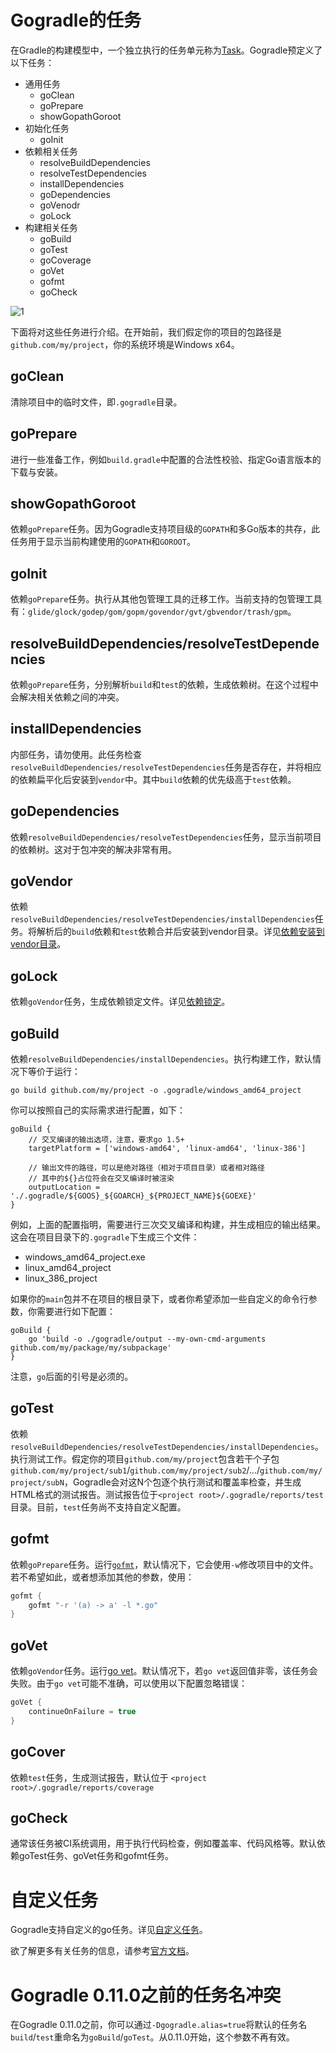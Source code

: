 # Gogradle的任务

在Gradle的构建模型中，一个独立执行的任务单元称为[Task](https://docs.gradle.org/current/userguide/more_about_tasks.html)。Gogradle预定义了以下任务：

- 通用任务
  - goClean
  - goPrepare
  - showGopathGoroot
- 初始化任务
  - goInit
- 依赖相关任务
  - resolveBuildDependencies
  - resolveTestDependencies
  - installDependencies
  - goDependencies
  - goVenodr
  - goLock
- 构建相关任务
  - goBuild
  - goTest
  - goCoverage
  - goVet
  - gofmt
  - goCheck

![1](https://raw.githubusercontent.com/blindpirate/gogradle/master/docs/images/tasks.png)

下面将对这些任务进行介绍。在开始前，我们假定你的项目的包路径是`github.com/my/project`，你的系统环境是Windows x64。

## goClean

清除项目中的临时文件，即`.gogradle`目录。

## goPrepare

进行一些准备工作，例如`build.gradle`中配置的合法性校验、指定Go语言版本的下载与安装。

## showGopathGoroot

依赖`goPrepare`任务。因为Gogradle支持项目级的`GOPATH`和多Go版本的共存，此任务用于显示当前构建使用的`GOPATH`和`GOROOT`。

## goInit

依赖`goPrepare`任务。执行从其他包管理工具的迁移工作。当前支持的包管理工具有：`glide/glock/godep/gom/gopm/govendor/gvt/gbvendor/trash/gpm`。

## resolveBuildDependencies/resolveTestDependencies

依赖`goPrepare`任务，分别解析`build`和`test`的依赖，生成依赖树。在这个过程中会解决相关依赖之间的冲突。

## installDependencies

内部任务，请勿使用。此任务检查`resolveBuildDependencies/resolveTestDependencies`任务是否存在，并将相应的依赖扁平化后安装到`vendor`中。其中`build`依赖的优先级高于`test`依赖。

## goDependencies

依赖`resolveBuildDependencies/resolveTestDependencies`任务，显示当前项目的依赖树。这对于包冲突的解决非常有用。

## goVendor

依赖`resolveBuildDependencies/resolveTestDependencies/installDependencies`任务。将解析后的`build`依赖和`test`依赖合并后安装到vendor目录。详见[依赖安装到vendor目录](./dependency-management-cn.md#依赖安装到vendor目录)。

## goLock

依赖`goVendor`任务，生成依赖锁定文件。详见[依赖锁定](./getting-started-cn.md#依赖锁定)。

## goBuild

依赖`resolveBuildDependencies/installDependencies`。执行构建工作，默认情况下等价于运行：

```
go build github.com/my/project -o .gogradle/windows_amd64_project
```

你可以按照自己的实际需求进行配置，如下：

```
goBuild {
    // 交叉编译的输出选项，注意，要求go 1.5+
    targetPlatform = ['windows-amd64', 'linux-amd64', 'linux-386']
    
    // 输出文件的路径，可以是绝对路径（相对于项目目录）或者相对路径
    // 其中的${}占位符会在交叉编译时被渲染
    outputLocation = './.gogradle/${GOOS}_${GOARCH}_${PROJECT_NAME}${GOEXE}'
}
```

例如，上面的配置指明，需要进行三次交叉编译和构建，并生成相应的输出结果。这会在项目目录下的`.gogradle`下生成三个文件：

- windows_amd64_project.exe
- linux_amd64_project
- linux_386_project

如果你的`main`包并不在项目的根目录下，或者你希望添加一些自定义的命令行参数，你需要进行如下配置：

```
goBuild {
    go 'build -o ./gogradle/output --my-own-cmd-arguments github.com/my/package/my/subpackage'
}
```

注意，`go`后面的引号是必须的。

## goTest

依赖`resolveBuildDependencies/resolveTestDependencies/installDependencies`。执行测试工作。假定你的项目`github.com/my/project`包含若干个子包`github.com/my/project/sub1`/`github.com/my/project/sub2`/.../`github.com/my/project/subN`，Gogradle会对这N个包逐个执行测试和覆盖率检查，并生成HTML格式的测试报告。测试报告位于`<project root>/.gogradle/reports/test`目录。目前，`test`任务尚不支持自定义配置。

## gofmt

依赖`goPrepare`任务。运行[`gofmt`](https://golang.org/cmd/gofmt/)，默认情况下，它会使用`-w`修改项目中的文件。若不希望如此，或者想添加其他的参数，使用：

```groovy
gofmt {
    gofmt "-r '(a) -> a' -l *.go"
}
```

## goVet

依赖`goVendor`任务。运行[go vet](https://golang.org/cmd/vet/)。默认情况下，若`go vet`返回值非零，该任务会失败。由于`go vet`可能不准确，可以使用以下配置忽略错误：

```groovy
goVet {
    continueOnFailure = true
}
```

## goCover

依赖`test`任务，生成测试报告，默认位于 `<project root>/.gogradle/reports/coverage`

## goCheck

通常该任务被CI系统调用，用于执行代码检查，例如覆盖率、代码风格等。默认依赖goTest任务、goVet任务和gofmt任务。


# 自定义任务

Gogradle支持自定义的go任务。详见[自定义任务](./getting-started-cn.md#自定义任务)。

欲了解更多有关任务的信息，请参考[官方文档](https://docs.gradle.org/current/userguide/more_about_tasks.html)。

# Gogradle 0.11.0之前的任务名冲突

在Gogradle 0.11.0之前，你可以通过`-Dgogradle.alias=true`将默认的任务名`build`/`test`重命名为`goBuild`/`goTest`。从0.11.0开始，这个参数不再有效。
